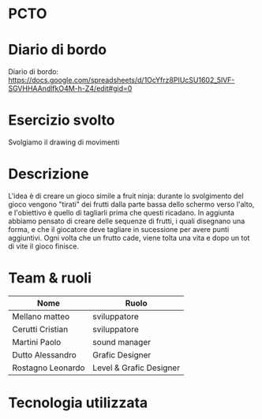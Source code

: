 # PCTO
# Diario di bordo
Diario di bordo: https://docs.google.com/spreadsheets/d/1OcYfrz8PIUcSU1602_5lVF-SGVHHAAndlfkO4M-h-Z4/edit#gid=0

# Esercizio svolto
Svolgiamo il drawing di movimenti 

# Descrizione
L'idea è di creare un gioco simile a fruit ninja: durante lo svolgimento del gioco vengono "tirati" dei frutti dalla parte bassa dello schermo verso l'alto, e l'obiettivo è quello di tagliarli prima che questi ricadano. In aggiunta abbiamo pensato di creare delle sequenze di frutti, i quali disegnano una forma, e che il giocatore deve tagliare in sucessione per avere punti aggiuntivi. Ogni volta che un frutto cade, viene tolta una vita e dopo un tot di vite il gioco finisce.

# Team & ruoli
  Nome           | Ruolo       
  ---------------|--------------------------------------------------------
Mellano matteo   | sviluppatore
Cerutti Cristian | sviluppatore
Martini Paolo    | sound manager
Dutto Alessandro | Grafic Designer
Rostagno Leonardo| Level & Grafic Designer

# Tecnologia utilizzata


